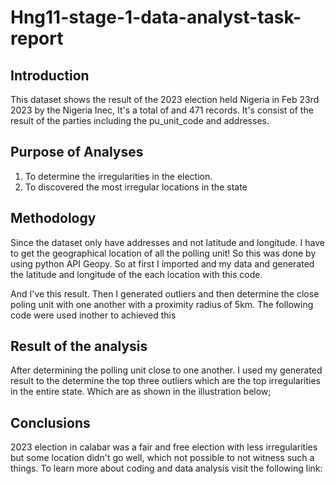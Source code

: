 # Hng11-stage-1-data-analyst-task-report
## Introduction 
This dataset shows the result of the 2023 election held Nigeria in Feb 23rd 2023 by the Nigeria Inec, It's a total of and 471 records. It's consist of the result of the parties including the pu_unit_code and addresses. 
## Purpose of Analyses
1. To determine the irregularities in the election.
2. To discovered the most irregular locations in the state
## Methodology
Since the dataset only have addresses and not latitude and longitude. I have to get the geographical location of all the polling unit! So this was done by using python API Geopy.
So at first I imported and my data and generated the latitude and longitude of the each location with this code.

And I've this result. 
Then I generated outliers and then determine the close poling unit with one another with a proximity radius of 5km.
The following code were used inother to achieved this
## Result of the analysis
After determining the polling unit close to one another. I used my generated result to the determine the top three outliers which are the top irregularities in the entire state. 
Which are   as shown in the illustration below;
## Conclusions
2023 election in calabar was a fair and free election with less irregularities but some location didn't go well, which not possible to not witness such a things. 
To learn more about coding and data analysis visit the following link:
